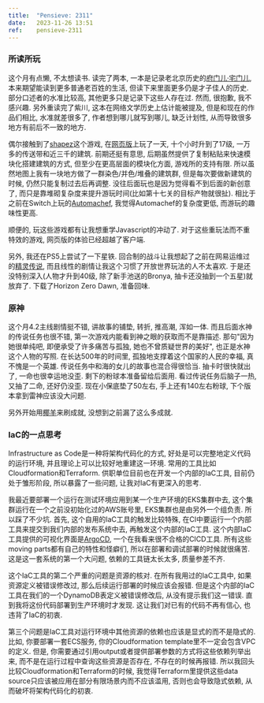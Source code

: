 ```yaml
---
title:  "Pensieve: 2311"
date:   2023-11-26 13:51
ref:    pensieve-2311
---
```



### 所读所玩

这个月有点懒, 不太想读书. 读完了两本, 一本是记录老北京历史的[府门儿·宅门儿](https://book.douban.com/subject/26933881/), 本来期望能读到更多普通老百姓的生活, 但读下来里面更多仍是才子佳人的历史. 部分口述者的水准比较高, 其他更多只是记录下这些人存在过. 然而, 很抱歉, 我不感兴趣. 另外重读完了紫川, 这本在网络文学历史上估计能被提及, 但是和现在的作品们相比, 水准就差很多了, 作者想到哪儿就写到哪儿, 缺乏计划性, 从而导致很多地方有前后不一致的地方.

偶尔接触到了[shapez](https://shapez.io/)这个游戏, 在[网页版](https://dimava.github.io/shapez/modZ/)上玩了一天, 十个小时升到了17级, 一万多的传送带和近三千的建筑. 前期还挺有意思, 后期虽然提供了复制粘贴来快速模块化搭建建筑的方式, 但至少在更高层面的模块化方面, 游戏所的支持有限. 所以虽然地图上我有一块地方做了一群染色/并色/堆叠的建筑群, 但是每次要做新建筑的时候, 仍然只能复制过去后再调整. 没往后面玩也是因为觉得看不到后面的新创意了, 而只是靠堆砌复杂度来提升游玩时间(比如第十七关的目标产物就很扯). 相比于之前在Switch上玩的[Automachef](https://www.nintendo.com/us/store/products/automachef-switch/), 我觉得Automachef的复杂度更低, 而游玩的趣味性更高.

顺便的, 玩这些游戏都有让我想重学Javascript的冲动了. 对于这些重玩法而不重特效的游戏, 网页版的体验已经超越了客户端.

另外, 我还在PS5上尝试了一下星铁. 回合制的战斗让我想起了之前在网易运维过的[精灵传说](https://baike.baidu.com/item/%E7%B2%BE%E7%81%B5%E4%BC%A0%E8%AF%B4/5443181), 而且线性的剧情让我这个习惯了开放世界玩法的人不太喜欢. 于是还没特别深入(人物才升到40级, 除了新手池送的Bronya, 抽卡还没抽到一个五星)就放弃了. 下载了Horizon Zero Dawn, 准备回味.

### 原神

这个月4.2主线剧情挺不错, 讲故事的铺垫, 转折, 推高潮, 浑如一体. 而且后面水神的传说任务也很不错, 第一次游戏内能看到神之眼的获取而不是靠描述. 那句"因为她很单纯吧, 即便承受了许多痛苦与孤独, 她也不曾质疑世界的美好", 也正是水神这个人物的写照. 在长达500年的时间里, 孤独地支撑着这个国家的人民的幸福, 真不愧是一个英雄. 传说任务中和海的女儿的故事也混合得很恰当. 抽卡时很快就出了, 一命也很幸运地没歪. 剩下的粉球本准备留给后面用. 看过传说任务后脑子一热, 又抽了二命, 还好仍没歪. 现在小保底垫了50左右, 手上还有140左右粉球, 下个版本拿到雷神应该没大问题.

另外开始用[椰羊](https://cocogoat.work/achievement)来刷成就, 没想到之前漏了这么多成就.

### IaC的一点思考

Infrastructure as Code是一种将架构代码化的方式, 好处是可以完整地定义代码的运行环境, 并且理论上可以比较好地重建这一环境. 常用的工具比如Cloudformation和Terraform. 供职单位目前也在开发一个内部的IaC工具, 目前仍处于雏形阶段, 所以暴露了一些问题, 让我对IaC有更深入的思考.

我最近要部署一个运行在测试环境应用到某一个生产环境的EKS集群中去, 这个集群运行在一个之前没初始化过的AWS账号里, EKS集群也是由另外一个组负责. 所以踩了不少坑. 首先, 这个自用的IaC工具的触发比较特殊, 在CI中要运行一个内部工具来提交到我们内部的发布系统中去, 再触发这个内部的IaC工具. 这个内部IaC工具提供的可视化界面是[ArgoCD](https://argo-cd.readthedocs.io/), 一个在我看来很不合格的CICD工具. 所有这些moving parts都有自己的特性和怪癖们, 所以在部署和调试部署的时候就很痛苦. 这是这一套系统的第一个大问题, 依赖的工具链太长太多, 质量参差不齐.

这个IaC工具的第二个严重的问题是资源的核对. 在所有我用过的IaC工具中, 如果资源定义被错误修改过, 那么后续运行部署的时候应该会报错. 但是这个内部的IaC工具在我们的一个DynamoDB表定义被错误修改后, 从没有提示我们这一错误. 直到我将这份代码部署到生产环境时才发现. 这让我们对已有的代码不再有信心, 也违背了IaC的初衷.

第三个问题是IaC工具对运行环境中其他资源的依赖也应该是显式的而不是隐式的. 比如, 你要部署一套ECS服务, 你的Cloudformation template里不一定会包含VPC的定义. 但是, 你需要通过引用output或者提供部署参数的方式将这些依赖列举出来, 而不是在运行过程中查询这些资源是否存在, 不存在的时候再报错. 所以我回头比较Cloudformation和Terraform的时候, 我觉得Terraform里提供这些data source只应该被应用在部分有限场景内而不应该滥用, 否则也会导致隐式依赖, 从而破坏将架构代码化的初衷.
